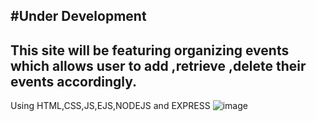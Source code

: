 #Under Development
-----------------------
This site will be featuring organizing events which allows user to add ,retrieve ,delete their events accordingly.
-------------------------
Using HTML,CSS,JS,EJS,NODEJS and EXPRESS
![image](https://user-images.githubusercontent.com/84332200/134692825-d9e77d2a-343e-4694-a3a8-2806528f198b.png)
